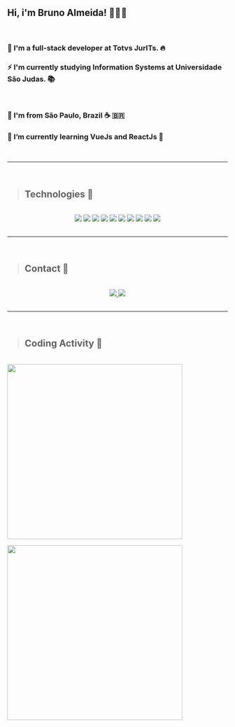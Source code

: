 ## Hi, i'm Bruno Almeida! 👨🏾‍💻

<br/>

### 🔭 I'm a full-stack developer at Totvs JurITs. 🔥 
### ⚡ I'm currently studying Information Systems at Universidade São Judas. 📚️

<br>

### 📍️ I'm from São Paulo, Brazil ☕️ 🇧🇷️
### 🌱 I’m currently learning VueJs and ReactJs 🤯️
<br>
<hr>
<br>

> ## Technologies 🧠
<br>

<div align="center">
  
<img src="https://img.icons8.com/color/48/000000/html-5.png"/>

<img src="https://img.icons8.com/color/48/000000/css3.png"/>

<img src="https://img.icons8.com/color/48/000000/javascript.png"/>

<img src="https://img.icons8.com/color/48/000000/vue-js.png"/>

<img src="https://img.icons8.com/plasticine/48/000000/react.png"/>

<img src="https://img.icons8.com/color/48/000000/docker.png"/>

<img src="https://img.icons8.com/ios-filled/50/000000/sql.png"/>

<img src="https://img.icons8.com/fluent/48/000000/visual-studio-code-2019.png"/>

<img src="https://img.icons8.com/color/48/000000/git.png"/>

<img src="https://img.icons8.com/color/48/000000/linux.png"/>

</div>
<br>
<hr>
<br>

> ## Contact 📲️
<br>

<div align="center"> 
<a href="https://github.com/bruno-ralmeida">
  <img src="https://img.icons8.com/material-sharp/48/000000/github.png"/>
</a>
<a href="https://www.linkedin.com/in/brunor-almeida/">
<img src="https://img.icons8.com/fluent/50/000000/linkedin.png"/>
</a>
</div>

<br>
<hr>
<br>

> ## Coding Activity 🚀️

<br>
<img width="400"  src="https://github-readme-stats.vercel.app/api/top-langs/?username=bruno-ralmeida&layout=compact&theme=dracula"
    />

<img width="400" src="https://github-readme-stats.vercel.app/api?username=bruno-ralmeida&show_icons=true&theme=dracula"
    />

